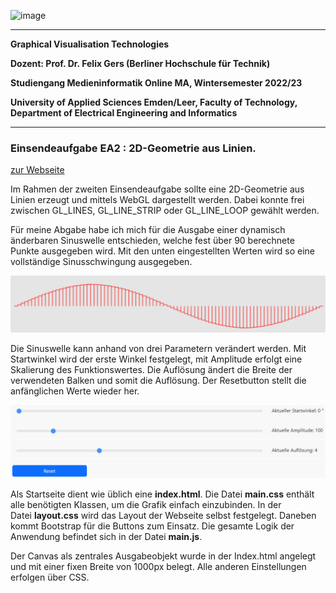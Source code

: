 ![image](https://user-images.githubusercontent.com/32162305/150810942-99672aac-99af-47ea-849b-ba263fae0c3f.png)

---

**Graphical Visualisation Technologies**

**Dozent: Prof. Dr. Felix Gers (Berliner Hochschule für Technik)**

**Studiengang Medieninformatik Online MA, Wintersemester 2022/23**

**University of Applied Sciences Emden/Leer, Faculty of Technology, Department of Electrical Engineering and
Informatics**

---

### Einsendeaufgabe EA2 : 2D-Geometrie aus Linien.

[zur Webseite](https://gvt.ckitte.de/ea2/)

Im Rahmen der zweiten Einsendeaufgabe sollte eine 2D-Geometrie aus Linien erzeugt und mittels WebGL dargestellt werden. Dabei konnte frei zwischen GL_LINES, GL_LINE_STRIP oder GL_LINE_LOOP gewählt werden.

Für meine Abgabe habe ich mich für die Ausgabe einer dynamisch änderbaren Sinuswelle entschieden, welche fest über 90 berechnete Punkte ausgegeben wird. Mit den unten eingestellten Werten wird so eine vollständige Sinusschwingung ausgegeben.

![](assets/2022-10-16-13-22-08-image.png)

Die Sinuswelle kann anhand von drei Parametern verändert werden.  Mit Startwinkel wird der erste Winkel festgelegt, mit Amplitude erfolgt eine Skalierung des Funktionswertes. Die Auflösung ändert die Breite der verwendeten Balken und somit die Auflösung. Der Resetbutton stellt die anfänglichen Werte wieder her.

![](assets/2022-10-16-13-33-35-image.png)

Als Startseite dient wie üblich eine **index.html**. Die Datei **main.css** enthält alle benötigten Klassen, um die Grafik einfach einzubinden. In der Datei **layout.css** wird das Layout der Webseite selbst festgelegt. Daneben kommt Bootstrap für die Buttons zum Einsatz. Die gesamte Logik der Anwendung befindet sich in der Datei **main.js**.

Der Canvas als zentrales Ausgabeobjekt wurde in der Index.html angelegt und mit einer fixen Breite von 1000px belegt. Alle anderen Einstellungen erfolgen über CSS.

